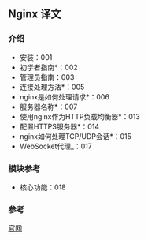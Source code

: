 ##  Nginx 译文

### 介绍
-   安装：001
-   初学者指南*：002
-   管理员指南：003
-   连接处理方法*：005
-   nginx是如何处理请求*：006
-   服务器名称*：007
-   使用nginx作为HTTP负载均衡器*：013
-   配置HTTPS服务器*：014
-   nginx如何处理TCP/UDP会话*：015
-   WebSocket代理_：017

### 模块参考
-   核心功能：018

### 参考
[官网](http://nginx.org/en/docs/)